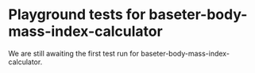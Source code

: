 # Playground tests for baseter-body-mass-index-calculator
We are still awaiting the first test run for baseter-body-mass-index-calculator.

